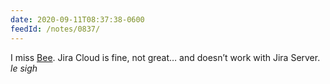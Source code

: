 ```yaml
---
date: 2020-09-11T08:37:38-0600
feedId: /notes/0837/
---
```


I miss [Bee](https://www.neat.io/bee/). Jira Cloud is fine, not great… and doesn’t work with Jira Server. _le sigh_